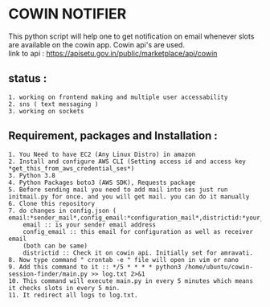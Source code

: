 # COWIN NOTIFIER

This python script will help one to get notification on email whenever slots are available on the cowin app.
Cowin api's are used. <br>
link to api : https://apisetu.gov.in/public/marketplace/api/cowin

## status : 
    1. working on frontend making and multiple user accessability
    2. sns ( text messaging )
    3. working on sockets

## Requirement, packages and Installation : 
    1. You Need to have EC2 (Any Linux Distro) in amazon 
    2. Install and configure AWS CLI (Setting access id and access key *get_this_from_aws_credential_ses*)
    3. Python 3.8
    4. Python Packages boto3 (AWS SDK), Requests package
    5. Before sending mail you need to add mail into ses just run initmail.py for once. and you will get mail. you can do it manually
    6. Clone this repository
    7. do changes in config.json ( email:*sender_mail*,config_email:*configuration_mail*,districtid:*your_district_id*)
        email :: is your sender email address
        config_email :: this email for configuration as well as receiver email
        (both can be same)
        districtid :: Check it on cowin api. Initially set for amravati.
    8. Now type command " crontab -e " file will open in vim or nano
    9. Add this command to it :: */5 * * * * python3 /home/ubuntu/cowin-session-finder/main.py >> log.txt 2>&1
    10. This command will execute main.py in every 5 minutes which means it checks slots in every 5 min.
    11. It redirect all logs to log.txt.


   
